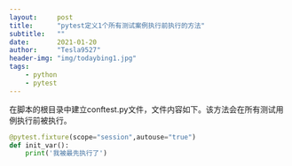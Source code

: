 ```yaml
---
layout:     post
title:      "pytest定义1个所有测试案例执行前执行的方法"
subtitle:   ""
date:       2021-01-20
author:     "Tesla9527"
header-img: "img/todaybing1.jpg"
tags:
    - python
    - pytest
---
```



在脚本的根目录中建立conftest.py文件，文件内容如下。该方法会在所有测试用例执行前被执行。
```python
@pytest.fixture(scope="session",autouse="true")
def init_var():
    print('我被最先执行了')
```